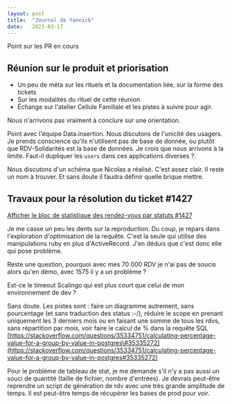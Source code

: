 ```yaml
---
layout: post
title:  "Journal de Yannick"
date:   2021-03-17
---
```


Point sur les PR en cours

## Réunion sur le produit et priorisation

* Un peu de méta sur les rituels et la documentation liée, sur la forme des tickets
* Sur les modalités du rituel de cette réunion
* Échange sur l'atelier Cellule Familiale et les pistes à suivre pour agir.

Nous n'arrivons pas vraiment à conclure sur une orientation.

Point avec l'équipe Data.insertion. Nous discutons de l'unicité des usagers. Je prends conscience qu'ils n'utilisent pas de base de donnée, ou plutôt que RDV-Solidarités est la base de données. Je crois que nous arrivons à la limite. Faut-il dupliquer les `users` dans ces applications diverses ?.

Nous discutons d'un schéma que Nicolas a réalisé. C'est assez clair. Il reste un nom à trouver. Et sans doute il faudra définir quelle brique mettre.

## Travaux pour la résolution du ticket \#1427

[Afficher le bloc de statistique des rendez-vous par statuts \#1427](https://github.com/betagouv/rdv-solidarites.fr/issues/1427) 

Je me casse un peu les dents sur la reproduction. Du coup, je repars dans l'exploration d'optimisation de la requête. C'est la seule qui utilise des manipulations ruby en plus d'ActiveRecord. J'en déduis que c'est donc elle qui pose problème.

Reste une question, pourquoi avec mes 70 000 RDV je n'ai pas de soucis alors qu'en démo, avec 1575 il y a un problème ?

Est-ce le timeout Scalingo qui est plus court que celui de mon environnement de dev ?

Sans doute. Les pistes sont : faire un diagramme autrement, sans pourcentage \(et sans traduction des status :-/\), réduire le scope en prenant uniquement les 3 derniers mois ou en faisant une somme de tous les rdvs, sans répartition par mois, voir faire le calcul de % dans la requête SQL  [https://stackoverflow.com/questions/35334751/calculating-percentage-value-for-a-group-by-value-in-postgres\#35335272](https://stackoverflow.com/questions/35334751/calculating-percentage-value-for-a-group-by-value-in-postgres#35335272)

Pour le problème de tableau de stat, je me demande s'il n'y a pas aussi un souci de quantité \(taille de fichier, nombre d'entrées\). Je devrais peut-être reprendre un script de génération de rdv avec une très grande amplitude de temps. Il est peut-être temps de récupérer les bases de prod pour voir.

